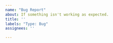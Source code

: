 ```yaml
---
name: "Bug Report"
about: If something isn't working as expected.
title: ''
labels: "Type: Bug"
assignees: ''

---
```

